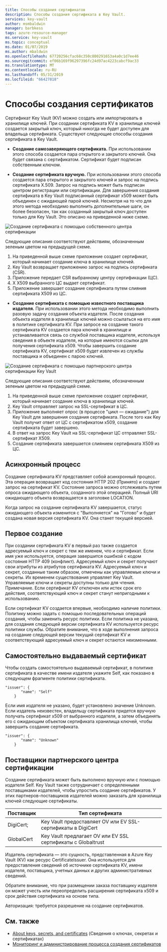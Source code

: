 ```yaml
---
title: Способы создания сертификатов
description: Способы создания сертификата в Key Vault.
services: key-vault
author: msmbaldwin
manager: barbkess
tags: azure-resource-manager
ms.service: key-vault
ms.topic: conceptual
ms.date: 01/07/2019
ms.author: mbaldwin
ms.openlocfilehash: 67720256cfac68c350c800291653a4a0c1d7ee46
ms.sourcegitcommit: ef06b169f96297396fc24d97ac4223cabcf9ac33
ms.translationtype: MT
ms.contentlocale: ru-RU
ms.lasthandoff: 05/31/2019
ms.locfileid: "66427818"
---
```

# <a name="certificate-creation-methods"></a>Способы создания сертификатов

 Сертификат Key Vault (KV) можно создать или импортировать в хранилище ключей. При создании сертификата KV в хранилище ключей создается закрытый ключ, который никогда не будет доступен для владельца сертификата. Существуют следующие способы создания сертификата в Key Vault.  

-   **Создание самозаверяющего сертификата.** При использовании этого способа создается пара открытого и закрытого ключей. Она будет связана с сертификатом. Сертификат будет подписан собственным ключом.  

-    **Создание сертификата вручную.** При использовании этого способа создается пара открытого и закрытого ключей и запрос на подпись сертификата X.509. Запрос на подпись может быть подписан центром регистрации или сертификации. Для завершения создания сертификата в Key Vault подписанный сертификат x509 может быть объединен с ожидающей парой ключей. Несмотря на то что для этого метода необходимо выполнить дополнительные шаги, он более безопасен, так как созданный закрытый ключ доступен только для Key Vault. Это описано на приведенной ниже схеме.  

![Создание сертификата с помощью собственного центра сертификации](media/certificate-authority-1.png)  

Следующие описания соответствуют действиям, обозначенным зеленым цветом на предыдущей схеме.

1. На приведенной выше схеме приложение создает сертификат, который начинает создание ключа в хранилище ключей.
2. Key Vault возвращает приложению запрос на подпись сертификата (CSR).
3. Приложение передает CSR выбранному центру сертификации (ЦС).
4. X X509 выбранного ЦС выдает сертификат.
5. Приложение завершает создание сертификата путем слияния сертификата X509 из ЦС.

-   **Создание сертификата с помощью известного поставщика издателя.** При использовании этого метода необходимо выполнить разовую задачу создания объекта издателя. После создания объекта издателя в хранилище ключей можно ссылаться на его имя в политике сертификата KV. При запросе на создание такого сертификата KV создается пара ключей в хранилище и устанавливается связь со службой поставщика издателя, используя сведения в объекте издателя, на которые имеются ссылки для получения сертификата x509. Чтобы завершить создание сертификата KV, сертификат х509 будет извлечен из службы поставщика и объединен с парою ключей.  

![Создание сертификата с помощью партнерского центра сертификации Key Vault](media/certificate-authority-2.png)  

Следующие описания соответствуют действиям, обозначенным зеленым цветом на предыдущей схеме.

1. На приведенной выше схеме приложение создает сертификат, который начинает создание ключа в хранилище ключей.
2. Key Vault отправляет запрос на SSL-сертификат в ЦС.
3. Приложение выполняет опрос (в процессе "цикл — ожидание") для Key Vault для завершения создания сертификата. После того как Key Vault получит ответ от ЦС с сертификатом x509, создание сертификата будет завершено.
4. В ответ на запрос Key Vault на SSL-сертификат ЦС отправляет SSL-сертификат X509.
5. Создание сертификата завершается слиянием сертификата X509 из ЦС.

## <a name="asynchronous-process"></a>Асинхронный процесс
Создание сертификата KV представляет собой асинхронный процесс. Эта операция возвращает код состояния HTTP 202 (Принято) и создает запрос на сертификат KV. Состояние запроса можно отслеживать путем опроса ожидающего объекта, созданного этой операцией. Полный URI ожидающего объекта возвращается в заголовке LOCATION.  

Когда запрос на создание сертификата KV завершается, статус ожидающего объекта изменится с "Выполняется" на "Готово" и будет создана новая версия сертификата KV. Она станет текущей версией.  

## <a name="first-creation"></a>Первое создание
 При создании сертификата KV в первый раз также создается адресуемый ключ и секрет с тем же именем, что и сертификат. Если имя уже используется, операция завершится ошибкой с кодом состояния HTTP 409 (конфликт).
Адресуемый ключ и секрет получают свои атрибуты из атрибутов сертификата KV. Адресуемый ключ и секрет, созданные таким образом, отмечены как управляемые ключи и секреты. Их временем существования управляет Key Vault. Управляемые ключи и секреты доступны только для чтения. Примечание. Если сертификат KV отключен или истек срок его действия, соответствующий ключ и секрет станут непригодными к использованию.  

 Если сертификат KV создается впервые, необходимо наличие политики.  Политику можно задать с помощью последовательных операций создания, чтобы заменить ресурс политики. Если политика не указана, для создания следующей версии сертификата KV используется ресурс политики службы. Обратите внимание, что в ходе выполнения запроса на создание следующей версии текущий сертификат KV и соответствующий адресуемый ключ и секрет остаются неизменными.  

## <a name="self-issued-certificate"></a>Самостоятельно выдаваемый сертификат
 Чтобы создать самостоятельно выдаваемый сертификат, в политике сертификата в качестве имени издателя укажите Self, как показано в следующем фрагменте политики сертификата.  

```  
"issuer": {  
       "name": "Self"  
    }  

```  

 Если имя издателя не указано, будет установлено значение Unknown. Если издатель неизвестен, владельцу сертификата придется вручную получать сертификат x509 от выбранного издателя, а затем объединять его с ожидающим объектом сертификата хранилища ключей, чтобы завершить создание сертификата.

```  
"issuer": {  
       "name": "Unknown"  
    }  

```  

## <a name="partnered-ca-providers"></a>Поставщики партнерского центра сертификации
Создание сертификата может быть выполнено вручную или с помощью издателя Self. Key Vault также сотрудничает с определенными поставщиками издателей, чтобы упростить создание сертификатов. У этих партнеров-поставщиков издателей можно заказать для хранилища ключей следующие сертификаты.  

|Поставщик|Тип сертификата|  
|--------------|----------------------|  
|DigiCert;|Key Vault предоставляет OV или EV SSL-сертификаты в DigiCert|
|GlobalCert|Key Vault предлагает OV или EV SSL сертификаты с Globaltrust |

 Издатель сертификата — это сущность, представленная в Azure Key Vault (KV) как ресурс CertificateIssuer. Она используется для предоставления сведений об источнике сертификата KV, имени издателя, поставщика, учетных данных и других административных сведений.

Обратите внимание, что при размещении заказа поставщику издателя он может учесть или переопределить расширения сертификата x509 и срок действия сертификата на основе типа.  

 Авторизация: требуется разрешение на создание сертификатов.

## <a name="see-also"></a>См. также
 - [About keys, secrets, and certificates](about-keys-secrets-and-certificates.md) (Сведения о ключах, секретах и сертификатах)
 - [Мониторинг и администрирование процесса создания сертификатов](create-certificate-scenarios.md)
